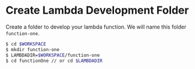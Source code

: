 # Create Lambda Development Folder

Create a folder to develop your lambda function. We will name this folder `function-one`.

```bash
$ cd $WORKSPACE
$ mkdir function-one
$ LAMBDADIR=$WORKSPACE/function-one
$ cd functionOne // or cd $LAMBDADIR
```
